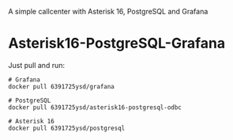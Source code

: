 A simple callcenter with Asterisk 16, PostgreSQL and Grafana
# Asterisk16-PostgreSQL-Grafana

Just pull and run:

    # Grafana 
    docker pull 6391725ysd/grafana
    
    # PostgreSQL
    docker pull 6391725ysd/asterisk16-postgresql-odbc
    
    # Asterisk 16
    docker pull 6391725ysd/postgresql
